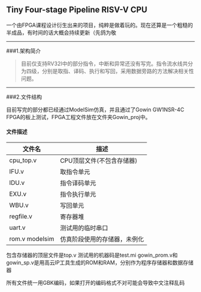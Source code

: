 ## Tiny Four-stage Pipeline RISV-V CPU

一个由FPGA课程设计衍生出来的项目，纯粹是做着玩的。现在还算是一个粗糙的半成品，有时间的话大概会持续更新（先鸽为敬

----
###1.架构简介
> 目前仅支持RV32I中的部分指令，中断和异常还没有写完。指令流水线共分为四级，分别是取指、译码、执行和写回，采用数据旁路的方法解决相关性问题。

---
###2.文件结构

目前写完的部分都已经通过ModelSim仿真，并且通过了Gowin GW1NSR-4C FPGA的板上测试，FPGA工程文件放在文件夹Gowin_proj中。

#### 文件描述

| 文件名      | 描述   |
| --------   | ----- |
| cpu_top.v      |CPU顶层文件(不包含存储器)  |
| IFU.v         |取指令单元  |
| IDU.v         |指令译码单元 |
|EXU.v| 指令执行单元|
|WBU.v |写回单元|
|regfile.v| 寄存器堆|
|uart.v | 测试用的临时串口|
|rom.v modelsim|仿真阶段使用的存储器，未例化|
包含存储器的顶层文件是top.v
测试用的机器码是test.mi
gowin_prom.v和gowin_sp.v是用高云IP工具生成的ROM和RAM，分别作为程序存储器和数据存储器

所有文件统一用GBK编码，如果打开的编码格式不对可能会导致中文注释乱码
